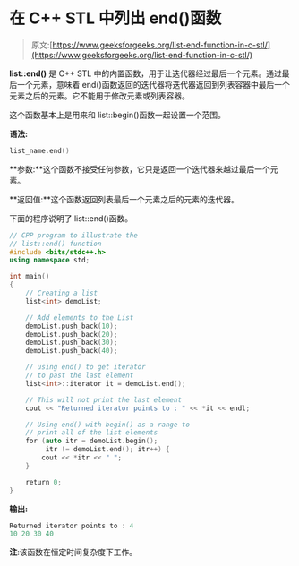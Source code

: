 # 在 C++ STL 中列出 end()函数

> 原文:[https://www.geeksforgeeks.org/list-end-function-in-c-stl/](https://www.geeksforgeeks.org/list-end-function-in-c-stl/)

**list::end()** 是 C++ STL 中的内置函数，用于让迭代器经过最后一个元素。通过最后一个元素，意味着 end()函数返回的迭代器将迭代器返回到列表容器中最后一个元素之后的元素。它不能用于修改元素或列表容器。

这个函数基本上是用来和 list::begin()函数一起设置一个范围。

**语法:**

```cpp
list_name.end() 

```

**参数:**这个函数不接受任何参数，它只是返回一个迭代器来越过最后一个元素。

**返回值:**这个函数返回列表最后一个元素之后的元素的迭代器。

下面的程序说明了 list::end()函数。

```cpp
// CPP program to illustrate the
// list::end() function
#include <bits/stdc++.h>
using namespace std;

int main()
{
    // Creating a list
    list<int> demoList;

    // Add elements to the List
    demoList.push_back(10);
    demoList.push_back(20);
    demoList.push_back(30);
    demoList.push_back(40);

    // using end() to get iterator 
    // to past the last element
    list<int>::iterator it = demoList.end();

    // This will not print the last element
    cout << "Returned iterator points to : " << *it << endl;

    // Using end() with begin() as a range to
    // print all of the list elements
    for (auto itr = demoList.begin();
         itr != demoList.end(); itr++) {
        cout << *itr << " ";
    }

    return 0;
}
```

**输出:**

```cpp
Returned iterator points to : 4
10 20 30 40

```

**注**:该函数在恒定时间复杂度下工作。